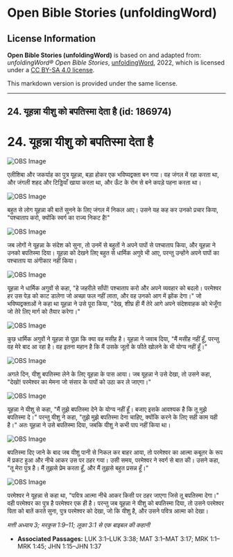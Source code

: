 # Open Bible Stories (unfoldingWord)

## License Information

**Open Bible Stories (unfoldingWord)** is based on and adapted from: _unfoldingWord® Open Bible Stories_, [unfoldingWord](https://unfoldingword.org/utw), 2022, which is licensed under a [CC BY-SA 4.0 license](https://creativecommons.org/licenses/by-sa/4.0/legalcode.en).

This markdown version is provided under the same license.



--------------------------------

## 24. यूहन्ना यीशु को बपतिस्मा देता है (id: 186974)

24\. यूहन्ना यीशु को बपतिस्मा देता है
=====================================

![OBS Image](https://cdn.aquifer.bible/aquifer-content/resources/UWOBS/jpg/360px/obs-en-24-01.jpg)

एलीशिबा और जकर्याह का पुत्र यूहन्ना, बड़ा होकर एक भविष्यद्वक्ता बन गया। वह जंगल में रहा करता था, और जंगली शहद और टिड्डियाँ खाया करता था, और ऊँट के रोम से बने कपड़े पहना करता था।

![OBS Image](https://cdn.aquifer.bible/aquifer-content/resources/UWOBS/jpg/360px/obs-en-24-02.jpg)

बहुत से लोग यूहन्ना की बातें सुनने के लिए जंगल में निकल आए। उसने यह कह कर उनको प्रचार किया, "पश्चाताप करो, क्योंकि स्वर्ग का राज्य निकट है!"

![OBS Image](https://cdn.aquifer.bible/aquifer-content/resources/UWOBS/jpg/360px/obs-en-24-03.jpg)

जब लोगों ने यूहन्ना के संदेश को सुना, तो उनमें से बहुतों ने अपने पापों से पश्चाताप किया, और यूहन्ना ने उनको बपतिस्मा दिया। यूहन्ना को देखने लिए बहुत से धार्मिक अगुवे भी आए, परन्तु उन्होंने अपने पापों का पश्चाताप या अंगीकार नहीं किया।

![OBS Image](https://cdn.aquifer.bible/aquifer-content/resources/UWOBS/jpg/360px/obs-en-24-04.jpg)

यूहन्ना ने धार्मिक अगुवों से कहा, "हे जहरीले साँपों! पश्चाताप करो और अपने व्यवहार को बदलो। परमेश्वर हर उस पेड़ को काट डालेगा जो अच्छा फल नहीं लाता, और वह उनको आग में झोंक देगा।" जो भविष्यद्वक्ताओं ने कहा था यूहन्ना ने उसे पूरा किया, "देख, शीघ्र ही मैं तेरे आगे अपने संदेशवाहक को भेजूँगा जो तेरे लिए मार्ग को तैयार करेगा।"

![OBS Image](https://cdn.aquifer.bible/aquifer-content/resources/UWOBS/jpg/360px/obs-en-24-05.jpg)

कुछ धार्मिक अगुवों ने यूहन्ना से पूछा कि क्या वह मसीह है। यूहन्ना ने जवाब दिया, "मैं मसीह नहीं हूँ, परन्तु वह मेरे बाद आ रहा है। वह इतना महान है कि मैं उसके जूतों के फीते खोलने के भी योग्य नहीं हूँ।"

![OBS Image](https://cdn.aquifer.bible/aquifer-content/resources/UWOBS/jpg/360px/obs-en-24-06.jpg)

अगले दिन, यीशु बपतिस्मा लेने के लिए यूहन्ना के पास आया। जब यूहन्ना ने उसे देखा, तो उसने कहा, "देखो! परमेश्वर का मेमना जो संसार के पापों को उठा कर ले जाएगा।"

![OBS Image](https://cdn.aquifer.bible/aquifer-content/resources/UWOBS/jpg/360px/obs-en-24-07.jpg)

यूहन्ना ने यीशु से कहा, "मैं तुझे बपतिस्मा देने के योग्य नहीं हूँ। बजाए इसके आवश्यक है कि तू मुझे बपतिस्मा दे।" परन्तु यीशु ने कहा, "तुझे मुझे बपतिस्मा देना चाहिए, क्योंकि करने के लिए सही काम यही है।" अतः यूहन्ना ने उसे बपतिस्मा दिया, जबकि यीशु ने कभी पाप नहीं किया था।

![OBS Image](https://cdn.aquifer.bible/aquifer-content/resources/UWOBS/jpg/360px/obs-en-24-08.jpg)

बपतिस्मा दिए जाने के बाद जब यीशु पानी से निकल कर बाहर आया, तो परमेश्वर का आत्मा कबूतर के रूप में प्रकट हुआ और नीचे आकर उस पर ठहर गया। उसी समय, परमेश्वर ने स्वर्ग से बात की। उसने कहा, "तू मेरा पुत्र है। मैं तुझसे प्रेम करता हूँ, और मैं तुझसे बहुत प्रसन्न हूँ।"

![OBS Image](https://cdn.aquifer.bible/aquifer-content/resources/UWOBS/jpg/360px/obs-en-24-09.jpg)

परमेश्वर ने यूहन्ना से कहा था, "पवित्र आत्मा नीचे आकर किसी पर ठहर जाएगा जिसे तू बपतिस्मा देगा।" वही परमेश्वर का पुत्र है परमेश्वर एक ही है। परन्तु जब यूहन्ना ने यीशु को बपतिस्मा दिया, तो उसने परमेश्वर पिता को बातें करते सुना, पुत्र परमेश्वर को देखा, जो कि यीशु है, और उसने पवित्र आत्मा को देखा।

*मत्ती अध्याय 3; मरकुस 1:9–11; लूका 3:1 से एक बाइबल की कहानी*

* **Associated Passages:** LUK 3:1–LUK 3:38; MAT 3:1–MAT 3:17; MRK 1:1–MRK 1:45; JHN 1:15–JHN 1:37

